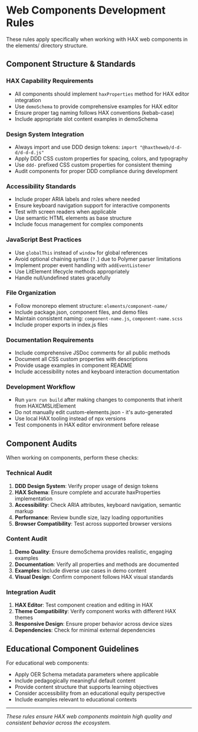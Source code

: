 # Web Components Development Rules

These rules apply specifically when working with HAX web components in the elements/ directory structure.

## Component Structure & Standards

### HAX Capability Requirements
- All components should implement `haxProperties` method for HAX editor integration
- Use `demoSchema` to provide comprehensive examples for HAX editor
- Ensure proper tag naming follows HAX conventions (kebab-case)
- Include appropriate slot content examples in demoSchema

### Design System Integration
- Always import and use DDD design tokens: `import "@haxtheweb/d-d-d/d-d-d.js"`
- Apply DDD CSS custom properties for spacing, colors, and typography
- Use `ddd-` prefixed CSS custom properties for consistent theming
- Audit components for proper DDD compliance during development

### Accessibility Standards
- Include proper ARIA labels and roles where needed
- Ensure keyboard navigation support for interactive components
- Test with screen readers when applicable
- Use semantic HTML elements as base structure
- Include focus management for complex components

### JavaScript Best Practices
- Use `globalThis` instead of `window` for global references
- Avoid optional chaining syntax (`?.`) due to Polymer parser limitations
- Implement proper event handling with `addEventListener`
- Use LitElement lifecycle methods appropriately
- Handle null/undefined states gracefully

### File Organization
- Follow monorepo element structure: `elements/component-name/`
- Include package.json, component files, and demo files
- Maintain consistent naming: `component-name.js`, `component-name.scss`
- Include proper exports in index.js files

### Documentation Requirements
- Include comprehensive JSDoc comments for all public methods
- Document all CSS custom properties with descriptions
- Provide usage examples in component README
- Include accessibility notes and keyboard interaction documentation

### Development Workflow
- Run `yarn run build` after making changes to components that inherit from HAXCMSLitElement
- Do not manually edit custom-elements.json - it's auto-generated
- Use local HAX tooling instead of npx versions
- Test components in HAX editor environment before release

## Component Audits

When working on components, perform these checks:

### Technical Audit
1. **DDD Design System**: Verify proper usage of design tokens
2. **HAX Schema**: Ensure complete and accurate haxProperties implementation
3. **Accessibility**: Check ARIA attributes, keyboard navigation, semantic markup
4. **Performance**: Review bundle size, lazy loading opportunities
5. **Browser Compatibility**: Test across supported browser versions

### Content Audit  
1. **Demo Quality**: Ensure demoSchema provides realistic, engaging examples
2. **Documentation**: Verify all properties and methods are documented
3. **Examples**: Include diverse use cases in demo content
4. **Visual Design**: Confirm component follows HAX visual standards

### Integration Audit
1. **HAX Editor**: Test component creation and editing in HAX
2. **Theme Compatibility**: Verify component works with different HAX themes
3. **Responsive Design**: Ensure proper behavior across device sizes
4. **Dependencies**: Check for minimal external dependencies

## Educational Component Guidelines

For educational web components:
- Apply OER Schema metadata parameters where applicable
- Include pedagogically meaningful default content
- Provide content structure that supports learning objectives
- Consider accessibility from an educational equity perspective
- Include examples relevant to educational contexts

---

*These rules ensure HAX web components maintain high quality and consistent behavior across the ecosystem.*